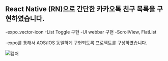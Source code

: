 ## React Native (RN)으로 간단한 카카오톡 친구 목록을 구현하였습니다.

-expo_vector-icon
-List Toggle 구현
-UI webbar 구현
-ScrollView, FlatList

-expo를 통해서 AOS/IOS 동일하게 구현되도록 프로젝트를 구성하였습니다.

![캡처](https://github.com/user-attachments/assets/d447f5d4-8df8-47d0-bfe2-a2322cc7c97c)
